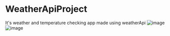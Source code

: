 # WeatherApiProject
It's weather and temperature checking app made using weatherApi 
![image](https://user-images.githubusercontent.com/89327185/218923130-5aabcdc0-caea-46a0-b097-a6aaf1311035.png)
![image](https://user-images.githubusercontent.com/89327185/218923181-17e16723-69f3-4c57-abdc-712911e5d0e2.png)
